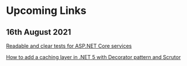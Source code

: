 # Upcoming Links

## 16th August 2021

[Readable and clear tests for ASP.NET Core services](https://cezarypiatek.github.io/post/component-tests-scenarios)

[How to add a caching layer in .NET 5 with Decorator pattern and Scrutor](https://www.code4it.dev/blog/caching-decorator-with-scrutor)
